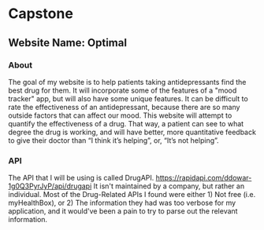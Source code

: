 # Capstone
## Website Name: Optimal

### About
The goal of my website is to help patients taking antidepressants find the best drug for them. It will incorporate some of the features of a "mood tracker"
app, but will also have some unique features. It can be difficult to rate the effectiveness of an antidepressant, because there are so many outside factors
that can affect our mood. This
website will attempt to quantify the effectiveness of a drug. That way, a patient can see to what degree the drug is working, and will have better,
more quantitative feedback to give their doctor than “I think it’s helping”, or, “It’s not helping”.

### API
The API that I will be using is called DrugAPI.  https://rapidapi.com/ddowar-1g0Q3PyrJyP/api/drugapi
It isn't maintained by a company, but rather an individual. Most of the Drug-Related APIs I found were either 1) Not free (i.e. myHealthBox), or 2) The information they had was too verbose for my application, and it would've been a pain to try to parse out the relevant information.
